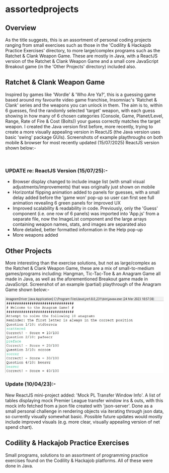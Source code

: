 # assortedprojects

## Overview
As the title suggests, this is an assortment of personal coding projects ranging from small exercises such as those in the 'Codility & Hackajob Practice Exercises' directory, to more large/complex programs such as the Ratchet & Clank Weapon Game. These are mostly in Java, with a ReactJS version of the Ratchet & Clank Weapon Game and a small core JavaScript Breakout game (in the 'Other Projects' directory) included also.

## Ratchet & Clank Weapon Game
Inspired by games like 'Wordle' & 'Who Are Ya?', this is a guessing game based around my favourite video game franchise, Insomniac's 'Ratchet & Clank' series and the weapons you can unlock in them. The aim is to, within 6 guesses, find the randomly selected 'target' weapon, with each guess showing in how many of 6 chosen categories (Console, Game, Planet/Level, Range, Rate of Fire & Cost (Bolts)) your guess correctly matches the target weapon. I created the Java version first before, more recently, trying to create a more visually appealing version in ReactJS (the Java version uses basic 'swing' package GUIs). Screenshots of example playthroughs on both mobile & browser for most recently updated (15/07/2025) ReactJS version shown below:-

<p align="center">
  <img src="">
  <img src="">
</p>

### UPDATE re: ReactJS Version (15/07/25):-
- Browser display changed to include image list (with small visual adjustments/improvements) that was originally just shown on mobile
- Horizontal flipping animation added to panels for guesses, with a small delay added before the 'game won' pop-up so user can first see full animation revealing 6 green panels for improved UX
- Improved scalability & readability in code. Previously, only the 'Guess' component (i.e. one row of 6 panels) was imported into 'App.js' from a separate file, now the ImageList component and the large arrays containing weapon names, stats, and images are separated also
- More detailed, better formatted information in the Help pop-up
- More weapons added

## Other Projects
More interesting than the exercise solutions, but not as large/complex as the Ratchet & Clank Weapon Game, these are a mix of small-to-medium games/programs including: Hangman, Tic-Tac-Toe & an Anagram Game all made in Java, as well as the aforementioned Breakout game made in JavaScript. Screenshot of an example (partial) playthrough of the Anagram Game shown below:-

![Screenshot of Anagram Game partial example playthrough.](/Other%20Projects/OP-Pics/Screenshot%202023-03-24%20185931.jpg)

### Update (10/04/23):-
New ReactJS mini-project added: 'Mock PL Transfer Window Info'. A list of tables displaying mock Premier League transfer window ins & outs, with this mock info fetched from a json file created with 'json-server'. Done as a small personal challenge in rendering objects via iterating through json data, so currently visually somewhat basic. Possible future updates would mostly include improved visuals (e.g. more clear, visually appealing version of net spend chart).

## Codility & Hackajob Practice Exercises
Small programs, solutions to an assortment of programming practice exercises found on the Codility & Hackajob platforms. All of these were done in Java.
